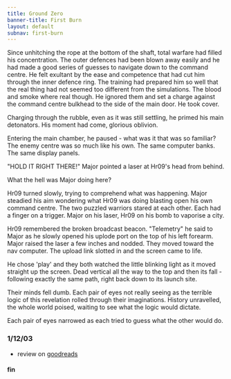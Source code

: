 ```yaml
--- 
title: Ground Zero 
banner-title: First Burn 
layout: default 
subnav: first-burn 
---
```


Since unhitching the rope at the bottom of the shaft, total warfare had filled
his concentration. The outer defences had been blown away easily and he had
made a good series of guesses to navigate down to the command centre. He felt
exultant by the ease and competence that had cut him through the inner
defence ring. The training had prepared him so well that the real thing had
not seemed too different from the simulations. The blood and smoke where real
though. He ignored them and set a charge against the command centre bulkhead
to the side of the main door. He took cover.

Charging through the rubble, even as it was still settling, he primed his main
detonators. His moment had come, glorious oblivion.

Entering the main chamber, he paused - what was it that was so familiar? The
enemy centre was so much like his own. The same computer banks. The same
display panels. 

"HOLD IT RIGHT THERE!" Major pointed a laser at Hr09's head from behind.

What the hell was Major doing here?  

Hr09 turned slowly, trying to comprehend what was happening. Major steadied
his aim wondering what Hr09 was doing blasting open his own command centre.
The two puzzled warriors stared at each other. Each had a finger on a trigger.
Major on his laser, Hr09 on his bomb to vaporise a city.

Hr09 remembered the broken broadcast beacon. "Telemetry" he said to
Major as he slowly opened his uplode port on the top of his left forearm.
Major raised the laser a few inches and nodded. They moved toward the nav
computer. The upload link slotted in and the screen came to life.

He chose 'play' and they both watched the little blinking light as it
moved straight up the screen. Dead vertical all the way to the top and then
its fall - following exactly the same path, right back down to its
launch site. 

Their minds fell dumb. Each pair of eyes not really seeing
as the terrible logic of this revelation rolled through their imaginations.
History unravelled, the whole world poised, waiting to see what the logic would
dictate. 

Each pair of eyes narrowed as each tried to guess what the other
would do.

### 1/12/03

- review on [goodreads](https://www.goodreads.com/book/show/62709090-first-burn)

#### fin
